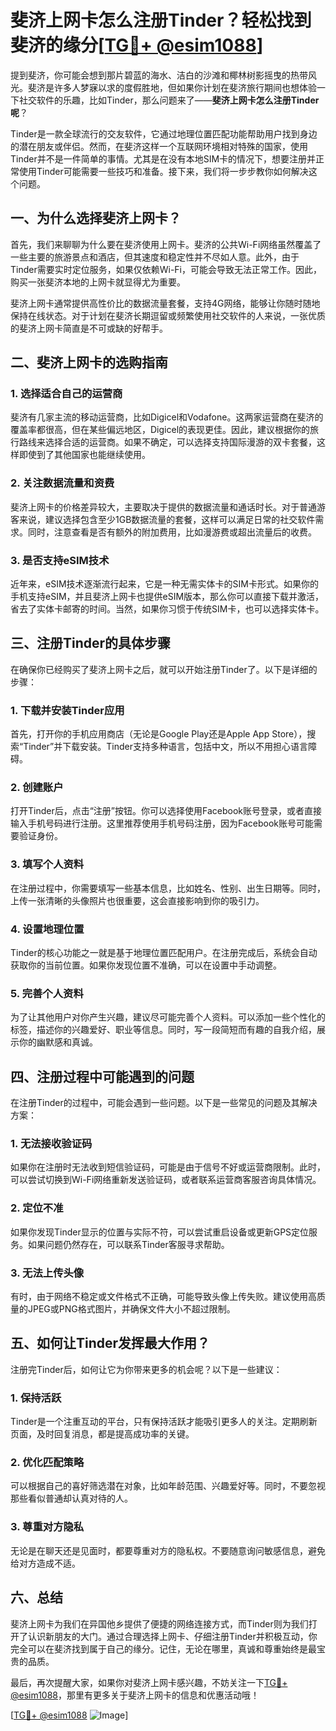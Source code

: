# 斐济上网卡怎么注册Tinder？轻松找到斐济的缘分[[TG💪+ @esim1088](https://t.me/s/esim1088)]

提到斐济，你可能会想到那片碧蓝的海水、洁白的沙滩和椰林树影摇曳的热带风光。斐济是许多人梦寐以求的度假胜地，但如果你计划在斐济旅行期间也想体验一下社交软件的乐趣，比如Tinder，那么问题来了——**斐济上网卡怎么注册Tinder呢**？

Tinder是一款全球流行的交友软件，它通过地理位置匹配功能帮助用户找到身边的潜在朋友或伴侣。然而，在斐济这样一个互联网环境相对特殊的国家，使用Tinder并不是一件简单的事情。尤其是在没有本地SIM卡的情况下，想要注册并正常使用Tinder可能需要一些技巧和准备。接下来，我们将一步步教你如何解决这个问题。

## 一、为什么选择斐济上网卡？

首先，我们来聊聊为什么要在斐济使用上网卡。斐济的公共Wi-Fi网络虽然覆盖了一些主要的旅游景点和酒店，但其速度和稳定性并不尽如人意。此外，由于Tinder需要实时定位服务，如果仅依赖Wi-Fi，可能会导致无法正常工作。因此，购买一张斐济本地的上网卡就显得尤为重要。

斐济上网卡通常提供高性价比的数据流量套餐，支持4G网络，能够让你随时随地保持在线状态。对于计划在斐济长期逗留或频繁使用社交软件的人来说，一张优质的斐济上网卡简直是不可或缺的好帮手。

## 二、斐济上网卡的选购指南

### 1. **选择适合自己的运营商**
斐济有几家主流的移动运营商，比如Digicel和Vodafone。这两家运营商在斐济的覆盖率都很高，但在某些偏远地区，Digicel的表现更佳。因此，建议根据你的旅行路线来选择合适的运营商。如果不确定，可以选择支持国际漫游的双卡套餐，这样即使到了其他国家也能继续使用。

### 2. **关注数据流量和资费**
斐济上网卡的价格差异较大，主要取决于提供的数据流量和通话时长。对于普通游客来说，建议选择包含至少1GB数据流量的套餐，这样可以满足日常的社交软件需求。同时，注意查看是否有额外的附加费用，比如漫游费或超出流量后的收费。

### 3. **是否支持eSIM技术**
近年来，eSIM技术逐渐流行起来，它是一种无需实体卡的SIM卡形式。如果你的手机支持eSIM，并且斐济上网卡也提供eSIM版本，那么你可以直接下载并激活，省去了实体卡邮寄的时间。当然，如果你习惯于传统SIM卡，也可以选择实体卡。

## 三、注册Tinder的具体步骤

在确保你已经购买了斐济上网卡之后，就可以开始注册Tinder了。以下是详细的步骤：

### 1. **下载并安装Tinder应用**
首先，打开你的手机应用商店（无论是Google Play还是Apple App Store），搜索“Tinder”并下载安装。Tinder支持多种语言，包括中文，所以不用担心语言障碍。

### 2. **创建账户**
打开Tinder后，点击“注册”按钮。你可以选择使用Facebook账号登录，或者直接输入手机号码进行注册。这里推荐使用手机号码注册，因为Facebook账号可能需要验证身份。

### 3. **填写个人资料**
在注册过程中，你需要填写一些基本信息，比如姓名、性别、出生日期等。同时，上传一张清晰的头像照片也很重要，这会直接影响到你的吸引力。

### 4. **设置地理位置**
Tinder的核心功能之一就是基于地理位置匹配用户。在注册完成后，系统会自动获取你的当前位置。如果你发现位置不准确，可以在设置中手动调整。

### 5. **完善个人资料**
为了让其他用户对你产生兴趣，建议尽可能完善个人资料。可以添加一些个性化的标签，描述你的兴趣爱好、职业等信息。同时，写一段简短而有趣的自我介绍，展示你的幽默感和真诚。

## 四、注册过程中可能遇到的问题

在注册Tinder的过程中，可能会遇到一些问题。以下是一些常见的问题及其解决方案：

### 1. **无法接收验证码**
如果你在注册时无法收到短信验证码，可能是由于信号不好或运营商限制。此时，可以尝试切换到Wi-Fi网络重新发送验证码，或者联系运营商客服咨询具体情况。

### 2. **定位不准**
如果你发现Tinder显示的位置与实际不符，可以尝试重启设备或更新GPS定位服务。如果问题仍然存在，可以联系Tinder客服寻求帮助。

### 3. **无法上传头像**
有时，由于网络不稳定或文件格式不正确，可能导致头像上传失败。建议使用高质量的JPEG或PNG格式图片，并确保文件大小不超过限制。

## 五、如何让Tinder发挥最大作用？

注册完Tinder后，如何让它为你带来更多的机会呢？以下是一些建议：

### 1. **保持活跃**
Tinder是一个注重互动的平台，只有保持活跃才能吸引更多人的关注。定期刷新页面，及时回复消息，都是提高成功率的关键。

### 2. **优化匹配策略**
可以根据自己的喜好筛选潜在对象，比如年龄范围、兴趣爱好等。同时，不要忽视那些看似普通却认真对待的人。

### 3. **尊重对方隐私**
无论是在聊天还是见面时，都要尊重对方的隐私权。不要随意询问敏感信息，避免给对方造成不适。

## 六、总结

斐济上网卡为我们在异国他乡提供了便捷的网络连接方式，而Tinder则为我们打开了认识新朋友的大门。通过合理选择上网卡、仔细注册Tinder并积极互动，你完全可以在斐济找到属于自己的缘分。记住，无论在哪里，真诚和尊重始终是最宝贵的品质。

最后，再次提醒大家，如果你对斐济上网卡感兴趣，不妨关注一下[TG💪+ @esim1088](https://t.me/s/esim1088)，那里有更多关于斐济上网卡的信息和优惠活动哦！

[[TG💪+ @esim1088](https://t.me/s/esim1088) ![Image](https://i.postimg.cc/4NQfJmqS/Snipaste-2025-05-13-00-14-12.png)]